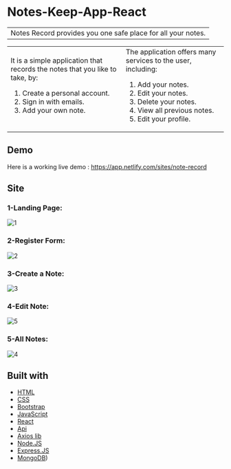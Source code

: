 # Notes-Keep-App-React

<table>
<tr>
<td>
  Notes Record provides you one safe place for all your notes.
</td>
</tr>
</table>


<table>
<tr>
<td>
  It is a simple application that records the notes that you like to take, by: 
  <ol>
    <li>Create a personal account.</li>
    <li>Sign in with emails.</li>
    <li>Add your own note.</li>
  </ol>
</td>
 <td>
    The application offers many services to the user, including: 
  <ol>
    <li>Add your notes. </li>
    <li>Edit your notes.</li>
    <li>Delete your notes.</li>
    <li>View all previous notes.</li>
    <li>Edit your profile.</li>
  </ol>
</td>
</tr>
</table>

## Demo
Here is a working live demo :  https://app.netlify.com/sites/note-record

## Site
### 1-Landing Page:
![1](https://user-images.githubusercontent.com/67224257/175907699-1fc4448f-45b5-4f69-ba53-4a4f59062847.png)


### 2-Register Form:
![2](https://user-images.githubusercontent.com/67224257/175907734-716f4f3a-4014-4362-9fe3-d18dd6164292.png)


### 3-Create a Note:
![3](https://user-images.githubusercontent.com/67224257/175907782-4f493b2d-06ed-477c-9460-facecd1285c4.png)


### 4-Edit Note:
![5](https://user-images.githubusercontent.com/67224257/175907810-3ec8a250-7a02-4ec8-9fbb-9c533bdbcbd6.png)


### 5-All Notes:
![4](https://user-images.githubusercontent.com/67224257/175907831-66d1f903-9cf0-4de4-a50c-cc42439a3e05.png)


## Built with 

- [HTML](https://html.com/)
- [CSS](https://css-tricks.com/) 
- [Bootstrap](http://getbootstrap.com/)
- [JavaScript](https://www.javascript.com/)
- [React](https://ar.reactjs.org/)
- [Api](http://getbootstrap.com/)
- [Axios lib](https://www.api.org/)
- [Node.JS](https://nodejs.org/en/)
- [Express.JS](https://expressjs.com/)
- [MongoDB](https://www.mongodb.com/))

